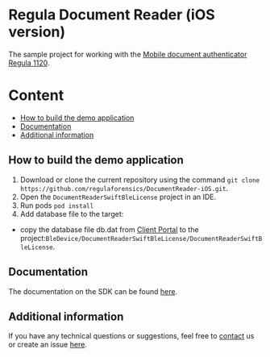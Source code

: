 # Regula Document Reader (iOS version)
The sample project for working with the 
[Mobile document authenticator Regula 1120](https://regulaforensics.com/en/products/machine_verification/1120/).

# Content
* [How to build the demo application](#how-to-build-the-demo-application)
* [Documentation](#documentation)
* [Additional information](#additional-information)

## How to build the demo application
1. Download or clone the current repository using the command `git clone https://github.com/regulaforensics/DocumentReader-iOS.git`.
2. Open the `DocumentReaderSwiftBleLicense` project in an IDE.
3. Run pods `pod install`
4. Add database file to the target:
- copy the database file db.dat from [Client Portal](https://client.regulaforensics.com/customer/databases) to the project:`BleDevice/DocumentReaderSwiftBleLicense/DocumentReaderSwiftBleLicense`.

## Documentation
The documentation on the SDK can be found [here](https://docs.regulaforensics.com/develop/doc-reader-sdk/mobile?utm_source=github).

## Additional information
If you have any technical questions or suggestions, feel free to [contact](mailto:support@regulaforensics.com) us or create an issue [here](https://github.com/regulaforensics/DocumentReader-iOS/issues).
